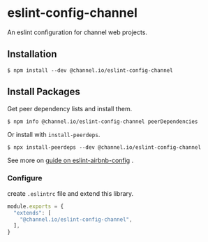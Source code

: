 # eslint-config-channel

An eslint configuration for channel web projects.

## Installation
`$ npm install --dev @channel.io/eslint-config-channel`

## Install Packages
Get peer dependency lists and install them.

`$ npm info @channel.io/eslint-config-channel peerDependencies `

Or install with `install-peerdeps`.

`$ npx install-peerdeps --dev @channel.io/eslint-config-channel`

See more on [guide on eslint-airbnb-config](https://github.com/airbnb/javascript/tree/master/packages/eslint-config-airbnb#eslint-config-airbnb-1) .

### Configure
create `.eslintrc` file and extend this library.
```js
module.exports = {
  "extends": [
    "@channel.io/eslint-config-channel",
  ],
}

```